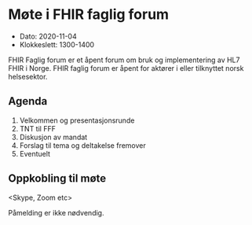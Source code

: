 # Møte i FHIR faglig forum

* Dato: 2020-11-04
* Klokkeslett: 1300-1400

FHIR Faglig forum er et åpent forum om bruk og implementering av HL7 FHIR i Norge. FHIR faglig forum er åpent for aktører i eller tilknyttet norsk helsesektor.

## Agenda

1. Velkommen og presentasjonsrunde
1. TNT til FFF
1. Diskusjon av mandat
1. Forslag til tema og deltakelse fremover
1. Eventuelt

## Oppkobling til møte

<Skype, Zoom etc>	

Påmelding er ikke nødvendig. 
